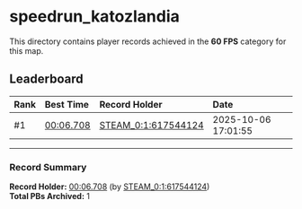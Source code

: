 # speedrun_katozlandia

This directory contains player records achieved in the **60 FPS** category for this map.

## Leaderboard

| Rank | Best Time | Record Holder | Date                |
| :--- | :-------- | :------------ | :------------------ |
| #1   | [00:06.708](./00006708_STEAM_0_1_617544124_20251006-170155.zip) | [STEAM_0:1:617544124](https://speedrun16.com/profile/STEAM_0:1:617544124)   | 2025-10-06 17:01:55 |

---

### Record Summary
**Record Holder:** [00:06.708](./00006708_STEAM_0_1_617544124_20251006-170155.zip) (by [STEAM_0:1:617544124](https://speedrun16.com/profile/STEAM_0:1:617544124))  
**Total PBs Archived:** 1